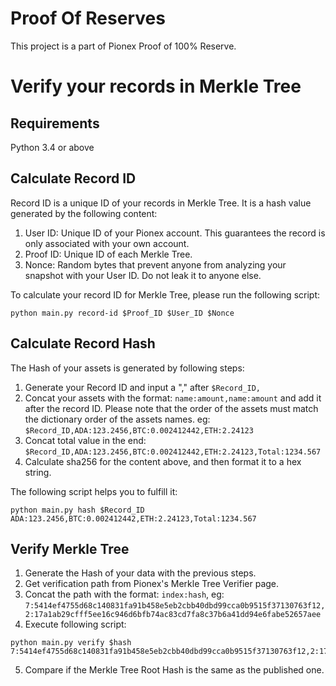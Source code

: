 # Proof Of Reserves
This project is a part of Pionex Proof of 100% Reserve.

# Verify your records in Merkle Tree

## Requirements
Python 3.4 or above

## Calculate Record ID
Record ID is a unique ID of your records in Merkle Tree. 
It is a hash value generated by the following content:
1. User ID: Unique ID of your Pionex account. This guarantees the record is only associated with your own account.
2. Proof ID: Unique ID of each Merkle Tree.
3. Nonce: Random bytes that prevent anyone from analyzing your snapshot with your User ID. Do not leak it to anyone else.

To calculate your record ID for Merkle Tree, please run the following script:
```shell
python main.py record-id $Proof_ID $User_ID $Nonce
```

## Calculate Record Hash
The Hash of your assets is generated by following steps:
1. Generate your Record ID and input a "," after `$Record_ID,`
2. Concat your assets with the format: `name:amount,name:amount` and add it after the record ID. Please note that the order of the assets must match the dictionary order of the assets names. eg: `$Record_ID,ADA:123.2456,BTC:0.002412442,ETH:2.24123`
3. Concat total value in the end: `$Record_ID,ADA:123.2456,BTC:0.002412442,ETH:2.24123,Total:1234.567`
4. Calculate sha256 for the content above, and then format it to a hex string.

The following script helps you to fulfill it:
```shell
python main.py hash $Record_ID ADA:123.2456,BTC:0.002412442,ETH:2.24123,Total:1234.567
```

## Verify Merkle Tree
1. Generate the Hash of your data with the previous steps.
2. Get verification path from Pionex's Merkle Tree Verifier page.
3. Concat the path with the format: `index:hash`, eg: `7:5414ef4755d68c140831fa91b458e5eb2cbb40dbd99cca0b9515f37130763f12,2:17a1ab29cfff5ee16c946d6bfb74ac83cd7fa8c37b6a41dd94e6fabe52657aee`
4. Execute following script:
```shell
python main.py verify $hash 7:5414ef4755d68c140831fa91b458e5eb2cbb40dbd99cca0b9515f37130763f12,2:17a1ab29cfff5ee16c946d6bfb74ac83cd7fa8c37b6a41dd94e6fabe52657aee
```
5. Compare if the Merkle Tree Root Hash is the same as the published one.

